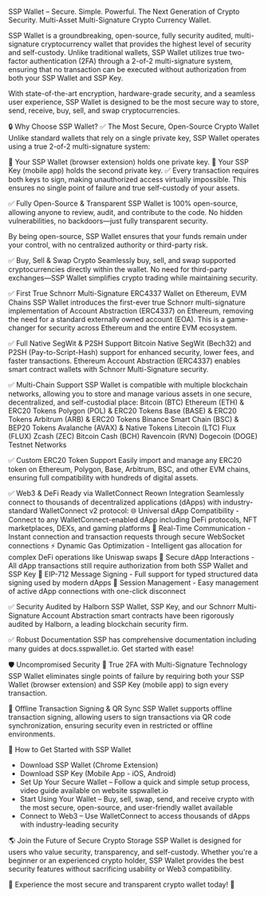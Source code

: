 SSP Wallet – Secure. Simple. Powerful.
The Next Generation of Crypto Security.
Multi-Asset Multi-Signature Crypto Currency Wallet.

SSP Wallet is a groundbreaking, open-source, fully security audited, multi-signature cryptocurrency wallet that provides the highest level of security and self-custody. Unlike traditional wallets, SSP Wallet utilizes true two-factor authentication (2FA) through a 2-of-2 multi-signature system, ensuring that no transaction can be executed without authorization from both your SSP Wallet and SSP Key.

With state-of-the-art encryption, hardware-grade security, and a seamless user experience, SSP Wallet is designed to be the most secure way to store, send, receive, buy, sell, and swap cryptocurrencies.

🔒 Why Choose SSP Wallet?
✅ The Most Secure, Open-Source Crypto Wallet
Unlike standard wallets that rely on a single private key, SSP Wallet operates using a true 2-of-2 multi-signature system:

🔑 Your SSP Wallet (browser extension) holds one private key.
📱 Your SSP Key (mobile app) holds the second private key.
✅ Every transaction requires both keys to sign, making unauthorized access virtually impossible.
This ensures no single point of failure and true self-custody of your assets.

✅ Fully Open-Source & Transparent
SSP Wallet is 100% open-source, allowing anyone to review, audit, and contribute to the code. No hidden vulnerabilities, no backdoors—just fully transparent security.

By being open-source, SSP Wallet ensures that your funds remain under your control, with no centralized authority or third-party risk.

✅ Buy, Sell & Swap Crypto
Seamlessly buy, sell, and swap supported cryptocurrencies directly within the wallet. No need for third-party exchanges—SSP Wallet simplifies crypto trading while maintaining security.

✅ First True Schnorr Multi-Signature ERC4337 Wallet on Ethereum, EVM Chains
SSP Wallet introduces the first-ever true Schnorr multi-signature implementation of Account Abstraction (ERC4337) on Ethereum, removing the need for a standard externally owned account (EOA). This is a game-changer for security across Ethereum and the entire EVM ecosystem.

✅ Full Native SegWit & P2SH Support
Bitcoin Native SegWit (Bech32) and P2SH (Pay-to-Script-Hash) support for enhanced security, lower fees, and faster transactions.
Ethereum Account Abstraction (ERC4337) enables smart contract wallets with Schnorr Multi-Signature security.

✅ Multi-Chain Support
SSP Wallet is compatible with multiple blockchain networks, allowing you to store and manage various assets in one secure, decentralized, and self-custodial place:
Bitcoin (BTC)
Ethereum (ETH) & ERC20 Tokens
Polygon (POL) & ERC20 Tokens
Base (BASE) & ERC20 Tokens
Arbitrum (ARB) & ERC20 Tokens
Binance Smart Chain (BSC) & BEP20 Tokens
Avalanche (AVAX) & Native Tokens
Litecoin (LTC)
Flux (FLUX)
Zcash (ZEC)
Bitcoin Cash (BCH)
Ravencoin (RVN)
Dogecoin (DOGE)
Testnet Networks

✅ Custom ERC20 Token Support
Easily import and manage any ERC20 token on Ethereum, Polygon, Base, Arbitrum, BSC, and other EVM chains, ensuring full compatibility with hundreds of digital assets.

✅ Web3 & DeFi Ready via WalletConnect Reown Integration
Seamlessly connect to thousands of decentralized applications (dApps) with industry-standard WalletConnect v2 protocol:
🌐 Universal dApp Compatibility - Connect to any WalletConnect-enabled dApp including DeFi protocols, NFT marketplaces, DEXs, and gaming platforms
🔗 Real-Time Communication - Instant connection and transaction requests through secure WebSocket connections
⚡ Dynamic Gas Optimization - Intelligent gas allocation for complex DeFi operations like Uniswap swaps
🔐 Secure dApp Interactions - All dApp transactions still require authorization from both SSP Wallet and SSP Key
📝 EIP-712 Message Signing - Full support for typed structured data signing used by modern dApps
🔄 Session Management - Easy management of active dApp connections with one-click disconnect

✅ Security Audited by Halborn
SSP Wallet, SSP Key, and our Schnorr Multi-Signature Account Abstraction smart contracts have been rigorously audited by Halborn, a leading blockchain security firm.

✅ Robust Documentation
SSP has comprehensive documentation including many guides at docs.sspwallet.io. Get started with ease!

🛡️ Uncompromised Security
🔑 True 2FA with Multi-Signature Technology
SSP Wallet eliminates single points of failure by requiring both your SSP Wallet (browser extension) and SSP Key (mobile app) to sign every transaction.

🔄 Offline Transaction Signing & QR Sync
SSP Wallet supports offline transaction signing, allowing users to sign transactions via QR code synchronization, ensuring security even in restricted or offline environments.

🔧 How to Get Started with SSP Wallet
- Download SSP Wallet (Chrome Extension)
- Download SSP Key (Mobile App - iOS, Android)
- Set Up Your Secure Wallet – Follow a quick and simple setup process, video guide available on website sspwallet.io
- Start Using Your Wallet – Buy, sell, swap, send, and receive crypto with the most secure, open-source, and user-friendly wallet available
- Connect to Web3 – Use WalletConnect to access thousands of dApps with industry-leading security

🌎 Join the Future of Secure Crypto Storage
SSP Wallet is designed for users who value security, transparency, and self-custody. Whether you're a beginner or an experienced crypto holder, SSP Wallet provides the best security features without sacrificing usability or Web3 compatibility.

🚀 Experience the most secure and transparent crypto wallet today! 🚀 